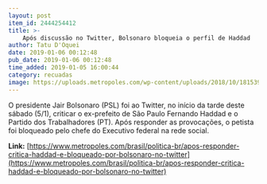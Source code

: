 ```yaml
---
layout: post
item_id: 2444254412
title: >-
    Após discussão no Twitter, Bolsonaro bloqueia o perfil de Haddad
author: Tatu D'Oquei
date: 2019-01-06 00:12:48
pub_date: 2019-01-06 00:12:48
time_added: 2019-01-05 16:00:44
category: recuadas
image: https://uploads.metropoles.com/wp-content/uploads/2018/10/18153913/bolsonarohaddad-2.jpeg
---
```


O presidente Jair Bolsonaro (PSL) foi ao Twitter, no início da tarde deste sábado (5/1), criticar o ex-prefeito de São Paulo Fernando Haddad e o Partido dos Trabalhadores (PT). Após responder as provocações, o petista foi bloqueado pelo chefe do Executivo federal na rede social.

**Link:** [https://www.metropoles.com/brasil/politica-br/apos-responder-critica-haddad-e-bloqueado-por-bolsonaro-no-twitter](https://www.metropoles.com/brasil/politica-br/apos-responder-critica-haddad-e-bloqueado-por-bolsonaro-no-twitter)

